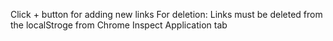 Click + button for adding new links
For deletion:
	Links must be deleted from the localStroge from Chrome Inspect Application tab